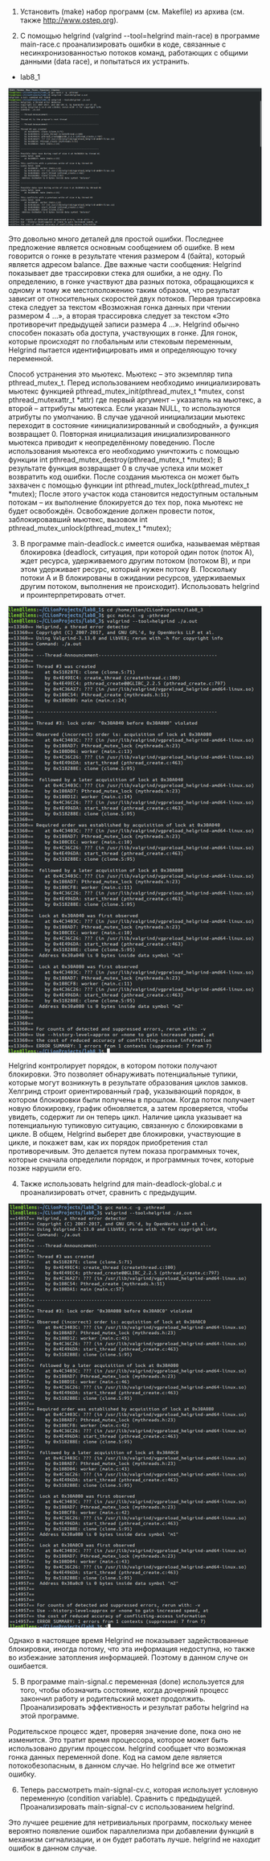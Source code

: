1. Установить (make) набор программ (см. Makefile) из архива  (см. также http://www.ostep.org).

2. С помощью helgrind (valgrind --tool=helgrind main-race) в программе main-race.c проанализировать ошибки в коде, связанные с несинхронизованностью потоков команд, работающих с общими данными (data race), и попытаться их устранить.

- lab8_1

![Иллюстрация](https://github.com/sergeevaevi/Operating-Systems/raw/master/image/2task_8lab.png)

Это довольно много деталей для простой ошибки. Последнее предложение является основным сообщением об ошибке. 
В нем говорится о гонке в результате чтения размером 4 (байта), который является адресом balance.
Две важные части сообщения: Helgrind показывает две трассировки стека для ошибки, а не одну. 
По определению, в гонке участвуют два разных потока, обращающихся к одному и тому же местоположению таким образом, 
что результат зависит от относительных скоростей двух потоков. 
Первая трассировка стека следует за текстом «Возможная гонка данных при чтении размером 4 ...», 
а вторая трассировка следует за текстом «Это противоречит предыдущей записи размера 4 ...». 
Helgrind обычно способен показать оба доступа, участвующих в гонке. 
Для гонок, которые происходят по глобальным или стековым переменным,
Helgrind пытается идентифицировать имя и определяющую точку переменной.

Способ устранения это мьютекс. Мьютекс – это экземпляр типа pthread_mutex_t. Перед использованием необходимо инициализировать мьютекс функцией pthread_mutex_init(pthread_mutex_t *mutex, const pthread_mutexattr_t *attr) где первый аргумент – указатель на мьютекс, а второй – аттрибуты мьютекса.
Если указан NULL, то используются атрибуты по умолчанию.
В случае удачной инициализации мьютекс переходит в состояние «инициализированный и свободный», 
а функция возвращает 0. Повторная инициализация инициализированного мьютекса приводит к неопределённому поведению.
После использования мьютекса его необходимо уничтожить с помощью функции int pthread_mutex_destroy(pthread_mutex_t *mutex);
В результате функция возвращает 0 в случае успеха или может возвратить код ошибки.
После создания мьютекса он может быть захвачен с помощью функции int pthread_mutex_lock(pthread_mutex_t *mutex);
После этого участок кода становится недоступным остальным потокам – их выполнение блокируется до тех пор, пока мьютекс не будет освобождён. Освобождение должен провести поток, заблокировавший мьютекс, вызовом int pthread_mutex_unlock(pthread_mutex_t *mutex);

3. В программе main-deadlock.c имеется ошибка, называемая мёртвая блокировка (deadlock, ситуация, при которой один поток (поток A), ждет ресурса, удерживаемого другим потоком (потоком B), и при этом удерживает ресурс, который нужен потоку B. Поскольку потоки A и B блокированы в ожидании ресурсов, удерживаемых другим потоком, выполнения не происходит). Использовать helgrind и проинтерпретировать отчет.

![Иллюстрация](https://github.com/sergeevaevi/Operating-Systems/raw/master/image/3task8lab.png)


Helgrind контролирует порядок, в котором потоки получают блокировки. 
Это позволяет обнаруживать потенциальные тупики, которые могут возникнуть в результате образования циклов замков. 
Хелгринд строит ориентированный граф, указывающий порядок, в котором блокировки были получены в прошлом. 
Когда поток получает новую блокировку, график обновляется, а затем проверяется, чтобы увидеть, 
содержит ли он теперь цикл. Наличие цикла указывает на потенциальную тупиковую ситуацию, связанную с блокировками в цикле.
В общем, Helgrind выберет две блокировки, участвующие в цикле, и покажет вам, как их порядок приобретения стал противоречивым.
Это делается путем показа программных точек, которые сначала определили порядок, и программных точек,
которые позже нарушили его.


4. Также использовать helgrind для main-deadlock-global.c и проанализировать отчет, сравнить с предыдущим.


![Иллюстрация](https://github.com/sergeevaevi/Operating-Systems/raw/master/image/4tasklab8.png)

Однако в настоящее время Helgrind не показывает задействованные блокировки, иногда потому, что эта информация недоступна,
но также во избежание затопления информацией. Поэтому в данном случе он ошибается.

5. В программе main-signal.c переменная (done) используется для того, чтобы обозначить состояние, когда дочерний процесс закончил работу и родительский может продолжить. Проанализировать эффективность и результат работы helgrind на этой программе.

Родительское процесс ждет, проверяя значение done, пока оно не изменится. 
Это тратит время процессора, которое может быть использовано другим процессом.
helgrind сообщает что возможная гонка данных переменной done.
Код на самом деле является потокобезопасным, в данном случае. Но helgrind все же отметит ошибку.

6. Теперь рассмотреть main-signal-cv.c, которая использует условную переменную (condition variable). 
Сравнить с предыдущей. Проанализировать main-signal-cv с использованием helgrind.

Это лучшее решение для нетривиальных программ, поскольку менее вероятно появление ошибок параллелизма при добавлении функций
в механизм сигнализации, и он будет работать лучше.
helgrind не находит ошибок в данном случае.
